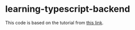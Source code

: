 # learning-typescript-backend

This code is based on the tutorial from [this link](https://auth0.com/blog/node-js-and-typescript-tutorial-build-a-crud-api/).